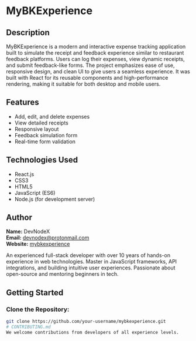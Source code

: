 # MyBKExperience

## Description
MyBKExperience is a modern and interactive expense tracking application built to simulate the receipt and feedback experience similar to restaurant feedback platforms. Users can log their expenses, view dynamic receipts, and submit feedback-like forms. The project emphasizes ease of use, responsive design, and clean UI to give users a seamless experience. It was built with React for its reusable components and high-performance rendering, making it suitable for both desktop and mobile users. 

## Features
- Add, edit, and delete expenses
- View detailed receipts
- Responsive layout
- Feedback simulation form
- Real-time form validation

## Technologies Used
- React.js
- CSS3
- HTML5
- JavaScript (ES6)
- Node.js (for development server)

## Author
**Name:** DevNodeX  
**Email:** devnodex@protonmail.com  
**Website:** [mybkexperience](https://www.mybkexperience.com)

An experienced full-stack developer with over 10 years of hands-on experience in web technologies. Master in JavaScript frameworks, API integrations, and building intuitive user experiences. Passionate about open-source and mentoring beginners in tech.

## Getting Started

### Clone the Repository:
```bash
git clone https://github.com/your-username/mybkexperience.git
# CONTRIBUTING.md
We welcome contributions from developers of all experience levels.
